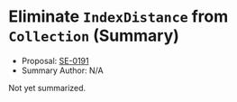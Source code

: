 # Eliminate `IndexDistance` from `Collection` (Summary)

* Proposal: [SE-0191](https://github.com/apple/swift-evolution/blob/main/proposals/0191-eliminate-indexdistance.md)
* Summary Author: N/A

Not yet summarized.
